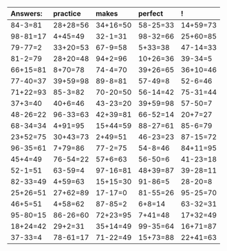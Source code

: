 | Answers: | practice | makes | perfect | ! |
| :--- | :--- | :--- | :--- | :--- |
| 84-3=81 | 28+28=56 | 34+16=50 | 58-25=33 | 14+59=73 | 
| 98-81=17 | 4+45=49 | 32-1=31 | 98-32=66 | 25+60=85 | 
| 79-77=2 | 33+20=53 | 67-9=58 | 5+33=38 | 47-14=33 | 
| 81-2=79 | 28+20=48 | 94+2=96 | 10+26=36 | 39-34=5 | 
| 66+15=81 | 8+70=78 | 74-4=70 | 39+26=65 | 36+10=46 | 
| 77-40=37 | 39+59=98 | 89-8=81 | 57-49=8 | 52-6=46 | 
| 71+22=93 | 85-3=82 | 70-20=50 | 56-14=42 | 75-31=44 | 
| 37+3=40 | 40+6=46 | 43-23=20 | 39+59=98 | 57-50=7 | 
| 48-26=22 | 96-33=63 | 42+39=81 | 66-52=14 | 20+7=27 | 
| 68-34=34 | 4+91=95 | 15+44=59 | 88-27=61 | 85-6=79 | 
| 23+52=75 | 30+43=73 | 2+49=51 | 46-23=23 | 87-15=72 | 
| 96-35=61 | 7+79=86 | 77-2=75 | 54-8=46 | 84+11=95 | 
| 45+4=49 | 76-54=22 | 57+6=63 | 56-50=6 | 41-23=18 | 
| 52-1=51 | 63-59=4 | 97-16=81 | 48+39=87 | 39-28=11 | 
| 82-33=49 | 4+59=63 | 15+15=30 | 91-86=5 | 28-20=8 | 
| 25+26=51 | 27+62=89 | 17-17=0 | 81-55=26 | 95-25=70 | 
| 46+5=51 | 4+58=62 | 87-85=2 | 6+8=14 | 63-32=31 | 
| 95-80=15 | 86-26=60 | 72+23=95 | 7+41=48 | 17+32=49 | 
| 18+24=42 | 29+2=31 | 35+14=49 | 99-35=64 | 16+71=87 | 
| 37-33=4 | 78-61=17 | 71-22=49 | 15+73=88 | 22+41=63 | 
